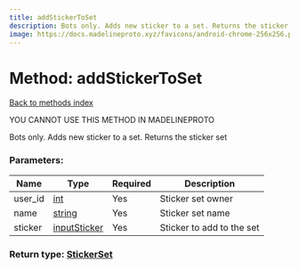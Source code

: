 ```yaml
---
title: addStickerToSet
description: Bots only. Adds new sticker to a set. Returns the sticker set
image: https://docs.madelineproto.xyz/favicons/android-chrome-256x256.png
---
```

# Method: addStickerToSet  
[Back to methods index](index.md)


YOU CANNOT USE THIS METHOD IN MADELINEPROTO


Bots only. Adds new sticker to a set. Returns the sticker set

### Parameters:

| Name     |    Type       | Required | Description |
|----------|---------------|----------|-------------|
|user\_id|[int](../types/int.md) | Yes|Sticker set owner|
|name|[string](../types/string.md) | Yes|Sticker set name|
|sticker|[inputSticker](../constructors/inputSticker.md) | Yes|Sticker to add to the set|


### Return type: [StickerSet](../types/StickerSet.md)

